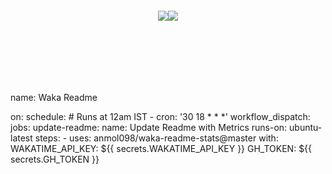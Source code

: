 <div style="display:flex; justify-content:center;">
<!--   <h3>Hi there, I'm sseung416 👋 <h3>
  <h4>안드로이드 개발자를 희망하는 대구소프트웨어마이스터고 학생입니다!</h3> -->
  <!--<img src="https://upload.wikimedia.org/wikipedia/commons/0/06/Kotlin_Icon.svg"k style="width:20px; height:20px;"/>-->
  <div style="display:flex; margin:100px">
    <img src="https://github-readme-stats.vercel.app/api?username=sseung416"/>
    <img style="" src="https://github-readme-stats.vercel.app/api/top-langs/?username=sseung416&layout=compact"/>
  </div>
  <!--<img src="https://github-readme-stats.vercel.app/api/wakatime?username=sseung416"/>-->
</div>

name: Waka Readme

  on:
    schedule:
      # Runs at 12am IST
      - cron: '30 18 * * *'
    workflow_dispatch:
  jobs:
    update-readme:
      name: Update Readme with Metrics
      runs-on: ubuntu-latest
      steps:
        - uses: anmol098/waka-readme-stats@master
          with:
            WAKATIME_API_KEY: ${{ secrets.WAKATIME_API_KEY }}
            GH_TOKEN: ${{ secrets.GH_TOKEN }}
